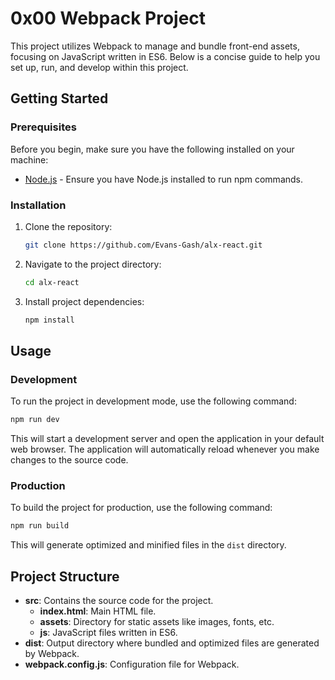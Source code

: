 # 0x00 Webpack Project

This project utilizes Webpack to manage and bundle front-end assets, focusing on JavaScript written in ES6. Below is a concise guide to help you set up, run, and develop within this project.

## Getting Started

### Prerequisites

Before you begin, make sure you have the following installed on your machine:

- [Node.js](https://nodejs.org/) - Ensure you have Node.js installed to run npm commands.

### Installation

1. Clone the repository:

    ```bash
    git clone https://github.com/Evans-Gash/alx-react.git
    ```

2. Navigate to the project directory:

    ```bash
    cd alx-react
    ```

3. Install project dependencies:

    ```bash
    npm install
    ```

## Usage

### Development

To run the project in development mode, use the following command:

```bash
npm run dev
```

This will start a development server and open the application in your default web browser. The application will automatically reload whenever you make changes to the source code.

### Production

To build the project for production, use the following command:

```bash
npm run build
```

This will generate optimized and minified files in the `dist` directory.

## Project Structure

- **src**: Contains the source code for the project.
  - **index.html**: Main HTML file.
  - **assets**: Directory for static assets like images, fonts, etc.
  - **js**: JavaScript files written in ES6.
- **dist**: Output directory where bundled and optimized files are generated by Webpack.
- **webpack.config.js**: Configuration file for Webpack.
